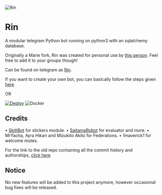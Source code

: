![Rin](https://images6.alphacoders.com/652/652708.jpg)

# Rin
A modular telegram Python bot running on python3 with an sqlalchemy database.

Originally a Marie fork, Rin was created for personal use by [this person](https://t.me/Telegram). Feel free to add it to your groups though!

Can be found on telegram as [Rin](https://t.me/Telegram).

If you want to create your own bot, you can basically follow the steps given [here](https://github.com/PaulSonOfLars/tgbot/blob/master/README.md)

OR

[![Deploy](https://www.herokucdn.com/deploy/button.svg)](https://heroku.com/deploy?template=https://github.com/iamshashivarma/faded) ![Docker](https://github.com/iamshashivarma/faded/workflows/Docker/badge.svg)

## Credits
• [SkittBot](https://github.com/skittles9823/SkittBot) for stickers module.
• [SaitamaRobot](https://github.com/AnimeKaizoku/SaitamaRobot) for evaluator and more.
• MrYacha, Ayra Hikari and Mizukito Akito for Federations.
• 1maverick1 for welcome mutes.

For the link to the old repo containing all the commit history and authorships, [click here](https://github.com/rsktg/Phoenix.git)

## Notice
No new features will be added to this project anymore, however occasional bug fixes will be released.
